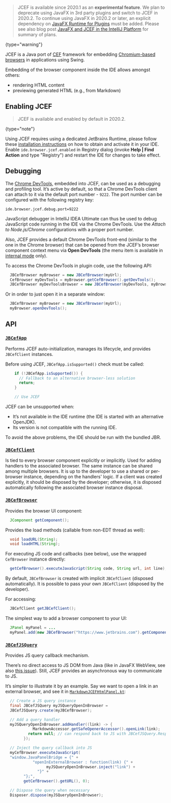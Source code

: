 [//]: # (title: JCEF - Java Chromium Embedded Framework)

<!-- Copyright 2000-2020 JetBrains s.r.o. and other contributors. Use of this source code is governed by the Apache 2.0 license that can be found in the LICENSE file. -->

 >  JCEF is available since 2020.1 as an **experimental feature**.
> We plan to deprecate using JavaFX in 3rd party plugins and switch to JCEF in 2020.2.
> To continue using JavaFX in 2020.2 or later, an explicit dependency on [JavaFX Runtime for Plugins](https://plugins.jetbrains.com/plugin/14250-javafx-runtime-for-plugins) must be added.
> Please see also blog post [JavaFX and JCEF in the IntelliJ Platform](https://blog.jetbrains.com/platform/2020/07/javafx-and-jcef-in-the-intellij-platform/) for summary of plans.
 >
 {type="warning"}

JCEF is a Java port of [CEF](https://bitbucket.org/chromiumembedded/cef/wiki/Home) framework for embedding [Chromium-based browsers](https://www.chromium.org/Home) in applications using Swing.

Embedding of the browser component inside the IDE allows amongst others:

- rendering HTML content
- previewing generated HTML (e.g., from Markdown)

## Enabling JCEF
 >  JCEF is available and enabled by default in 2020.2.
 >
 {type="note"}

Using JCEF requires using a dedicated JetBrains Runtime, please follow these [installation instructions](https://youtrack.jetbrains.com/issue/IDEA-231833#focus=streamItem-27-3993099.0-0) on how to obtain and activate it in your IDE.
Enable `ide.browser.jcef.enabled` in Registry dialog (invoke **Help \| Find Action** and type "Registry") and restart the IDE for changes to take effect.

## Debugging
The [Chrome DevTools](https://developers.google.com/web/tools/chrome-devtools/), embedded into JCEF, can be used as a debugging and profiling tool.
It’s active by default, so that a Chrome DevTools client can attach to it via the default port number - `9222`.
The port number can be configured with the following registry key:

```
ide.browser.jcef.debug.port=9222
```

JavaScript debugger in IntelliJ IDEA Ultimate can thus be used to debug JavaScript code running in the IDE via the Chrome DevTools.
Use the _Attach to Node.js/Chrome_ configurations with a proper port number.

Also, JCEF provides a default Chrome DevTools front-end (similar to the one in the Chrome browser) that can be opened from the JCEF’s browser component context menu via **Open DevTools** (the menu item is available in [internal mode](enabling_internal.md) only).

To access the Chrome DevTools in plugin code, use the following API:

```java
  JBCefBrowser myBrowser = new JBCefBrowser(myUrl);
  CefBrowser myDevTools = myBrowser.getCefBrowser().getDevTools();
  JBCefBrowser myDevToolsBrowser = new JBCefBrowser(myDevTools, myBrowser.getJBCefClient());
```

Or in order to just open it in a separate window:

```java
  JBCefBrowser myBrowser = new JBCefBrowser(myUrl);
  myBrowser.openDevTools();
```

## API

### [`JBCefApp`](upsource:///platform/platform-api/src/com/intellij/ui/jcef/JBCefApp.java)
Performs JCEF auto-initialization, manages its lifecycle, and provides `JBCefClient` instances.

Before using JCEF, `JBCefApp.isSupported()` check must be called:

```java
    if (!JBCefApp.isSupported()) {
      // Fallback to an alternative browser-less solution
      return;
    }

    // Use JCEF
```

JCEF can be unsupported when:
- It’s not available in the IDE runtime (the IDE is started with an alternative OpenJDK).
- Its version is not compatible with the running IDE.

To avoid the above problems, the IDE should be run with the bundled JBR.

### [`JBCefClient`](upsource:///platform/platform-api/src/com/intellij/ui/jcef/JBCefClient.java)
Is tied to every browser component explicitly or implicitly.
Used for adding handlers to the associated browser.
The same instance can be shared among multiple browsers.
It is up to the developer to use a shared or per-browser instance, depending on the handlers' logic.
If a client was created explicitly, it should be disposed by the developer; otherwise, it is disposed automatically following the associated browser instance disposal.

### [`JBCefBrowser`](upsource:///platform/platform-api/src/com/intellij/ui/jcef/JBCefBrowser.java)
Provides the browser UI component:

```java
  JComponent getComponent();
```

Provides the load methods (callable from non-EDT thread as well):

```java
  void loadURL(String);
  void loadHTML(String);
```

For executing JS code and callbacks (see below), use the wrapped `CefBrowser` instance directly:

```java
  getCefBrowser().executeJavaScript(String code, String url, int line);
```

By default, `JBCefBrowser` is created with implicit `JBCefClient` (disposed automatically).
It is possible to pass your own `JBCefClient` (disposed by the developer).

For accessing:

```java
  JBCefClient getJBCefClient();
```

The simplest way to add a browser component to your UI:

```java
  JPanel myPanel = ...
  myPanel.add(new JBCefBrowser("https://www.jetbrains.com").getComponent());
```

### [`JBCefJSQuery`](upsource:///platform/platform-api/src/com/intellij/ui/jcef/JBCefJSQuery.java)

Provides JS query callback mechanism.

There’s no direct access to JS DOM from Java (like in JavaFX WebView, see also [this issue](https://youtrack.jetbrains.com/issue/JBR-2046)).
Still, JCEF provides an asynchronous way to communicate to JS.

It’s simpler to illustrate it by an example.
Say we want to open a link in an external browser, and see it in [`MarkdownJCEFHtmlPanel.kt`](upsource:///plugins/markdown/src/org/intellij/plugins/markdown/ui/preview/jcef/MarkdownJCEFHtmlPanel.kt):

```java
  // Create a JS query instance
  final JBCefJSQuery myJSQueryOpenInBrowser =
  JBCefJSQuery.create(myJBCefBrowser);

  // Add a query handler
  myJSQueryOpenInBrowser.addHandler((link) -> {
            MarkdownAccessor.getSafeOpenerAccessor().openLink(link);
          return null; // can respond back to JS with JBCefJSQuery.Response
        });

  // Inject the query callback into JS
  myCefBrowser.executeJavaScript(
  "window.JavaPanelBridge = {" +
            "openInExternalBrowser : function(link) {" +
                  myJSQueryOpenInBrowser.inject("link") +
              "}" +
        "};",
        getCefBrowser().getURL(), 0);

  // Dispose the query when necessary
  Disposer.dispose(myJSQueryOpenInBrowser);
```